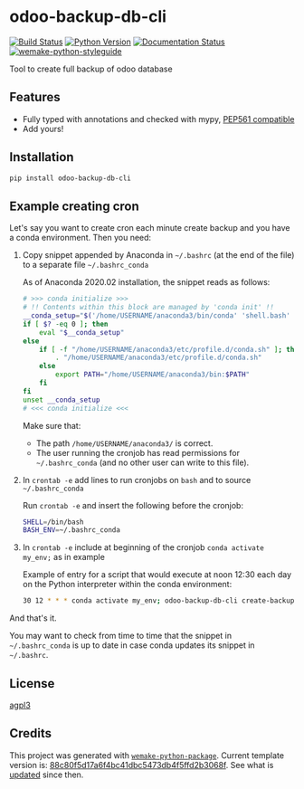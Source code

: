 # odoo-backup-db-cli

[![Build Status](https://github.com/ventor-tech/odoo-backup-db-cli/workflows/test/badge.svg?branch=main&event=push)](https://github.com/ventor-tech/odoo-backup-db-cli/actions?query=workflow%3Atest)
[![Python Version](https://img.shields.io/pypi/pyversions/odoo-backup-db-cli.svg)](https://pypi.org/project/odoo-backup-db-cli/)
[![Documentation Status](https://readthedocs.org/projects/odoo-backup-db-cli/badge/?version=latest)](https://odoo-backup-db-cli.readthedocs.io/en/latest/?badge=latest)
[![wemake-python-styleguide](https://img.shields.io/badge/style-wemake-000000.svg)](https://github.com/wemake-services/wemake-python-styleguide)

Tool to create full backup of odoo database

## Features

- Fully typed with annotations and checked with mypy, [PEP561 compatible](https://www.python.org/dev/peps/pep-0561/)
- Add yours!

## Installation

```bash
pip install odoo-backup-db-cli
```

## Example creating cron

Let's say you want to create cron each minute create backup and you have a conda environment.
Then you need:

1. Copy snippet appended by Anaconda in `~/.bashrc` (at the end of the file) to a separate file `~/.bashrc_conda`

    As of Anaconda 2020.02 installation, the snippet reads as follows:

    ```bash
    # >>> conda initialize >>>
    # !! Contents within this block are managed by 'conda init' !!
    __conda_setup="$('/home/USERNAME/anaconda3/bin/conda' 'shell.bash' 'hook' 2> /dev/null)"
    if [ $? -eq 0 ]; then
        eval "$__conda_setup"
    else
        if [ -f "/home/USERNAME/anaconda3/etc/profile.d/conda.sh" ]; then
            . "/home/USERNAME/anaconda3/etc/profile.d/conda.sh"
        else
            export PATH="/home/USERNAME/anaconda3/bin:$PATH"
        fi
    fi
    unset __conda_setup
    # <<< conda initialize <<<
    ```

    Make sure that:

    - The path `/home/USERNAME/anaconda3/` is correct.
    - The user running the cronjob has read permissions for `~/.bashrc_conda` (and no other user can write to this file).

2. In `crontab -e` add lines to run cronjobs on `bash` and to source `~/.bashrc_conda`

    Run `crontab -e` and insert the following before the cronjob:

    ```bash
    SHELL=/bin/bash
    BASH_ENV=~/.bashrc_conda
    ```

3. In `crontab -e` include at beginning of the cronjob `conda activate my_env;` as in example

    Example of entry for a script that would execute at noon 12:30 each day on the Python interpreter within the conda environment:

    ```bash
    30 12 * * * conda activate my_env; odoo-backup-db-cli create-backup production_local_with_filestore; conda deactivate
    ```

And that's it.

You may want to check from time to time that the snippet in `~/.bashrc_conda` is up to date in case conda updates its snippet in `~/.bashrc`.

## License

[agpl3](https://github.com/ventor-tech/odoo-backup-db-cli/blob/master/LICENSE)

## Credits

This project was generated with [`wemake-python-package`](https://github.com/wemake-services/wemake-python-package). Current template version is: [88c80f5d17a6f4bc41dbc5473db4f5ffd2b3068f](https://github.com/wemake-services/wemake-python-package/tree/88c80f5d17a6f4bc41dbc5473db4f5ffd2b3068f). See what is [updated](https://github.com/wemake-services/wemake-python-package/compare/88c80f5d17a6f4bc41dbc5473db4f5ffd2b3068f...master) since then.
